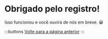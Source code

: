 # Obrigado pelo registro!

Isso funcionou e você ouvirá de nós em breve. 😀

:::buttons
[Volte para a página anterior](/pt/)
:::

<script>
  document.querySelector('#signup-confirmation main .buttons a').addEventListener('click', e => {
    e.preventDefault()
    history.back()
  })
</script>
